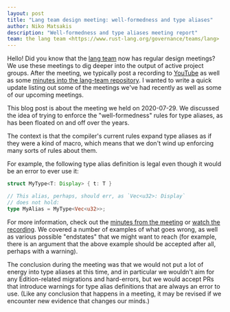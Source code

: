 ```yaml
---
layout: post
title: "Lang team design meeting: well-formedness and type aliases"
author: Niko Matsakis
description: "Well-formedness and type aliases meeting report"
team: the lang team <https://www.rust-lang.org/governance/teams/lang>
---
```


Hello! Did you know that the [lang team] now has regular design
meetings? We use these meetings to dig deeper into the output of
active project groups. After the meeting, we typically post a
recording to [YouTube] as well as some [minutes into the lang-team
repository][min]. I wanted to write a quick update listing out some of
the meetings we've had recently as well as some of our upcoming
meetings.

[YouTube]: https://www.youtube.com/playlist?list=PL85XCvVPmGQg-gYy7R6a_Y91oQLdsbSpa
[lang team]: https://www.rust-lang.org/governance/teams/lang
[min]: https://lang-team.rust-lang.org/minutes.html

This blog post is about the meeting we held on 2020-07-29. We
discussed the idea of trying to enforce the "well-formedness" rules
for type aliases, as has been floated on and off over the years.

The context is that the compiler's current rules expand type aliases
as if they were a kind of macro, which means that we don't wind up
enforcing many sorts of rules about them.

For example, the following type alias definition is legal even though
it would be an error to ever use it:

```rust
struct MyType<T: Display> { t: T }

// This alias, perhaps, should err, as `Vec<u32>: Display`
// does not hold:
type MyAlias = MyType<Vec<u32>>;
```

For more information, check out the [minutes from the meeting] or
[watch the recording]. We covered a number of examples of what goes
wrong, as well as various possible "endstates" that we might want to
reach (for example, there is an argument that the above example should
be accepted after all, perhaps with a warning).

The conclusion during the meeting was that we would not put a lot of
energy into type aliases at this time, and in particular we wouldn't
aim for any Edition-related migrations and hard-errors, but we would
accept PRs that introduce warnings for type alias definitions that are
always an error to use. (Like any conclusion that happens in a
meeting, it may be revised if we encounter new evidence that changes
our minds.)

[minutes from the meeting]: https://github.com/rust-lang/lang-team/blob/master/design-meeting-minutes/2020-07-22-Const-generics-MVP.md
[watch the recording]: https://youtu.be/tIBZYQSA_eM
